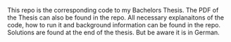 This repo is the corresponding code to my Bachelors Thesis. The PDF of the Thesis can also be found in the repo. All necessary explanaitons of the code, how to run it and background information can be found in the repo. Solutions are found at the end of the thesis. But be aware it is in German.
